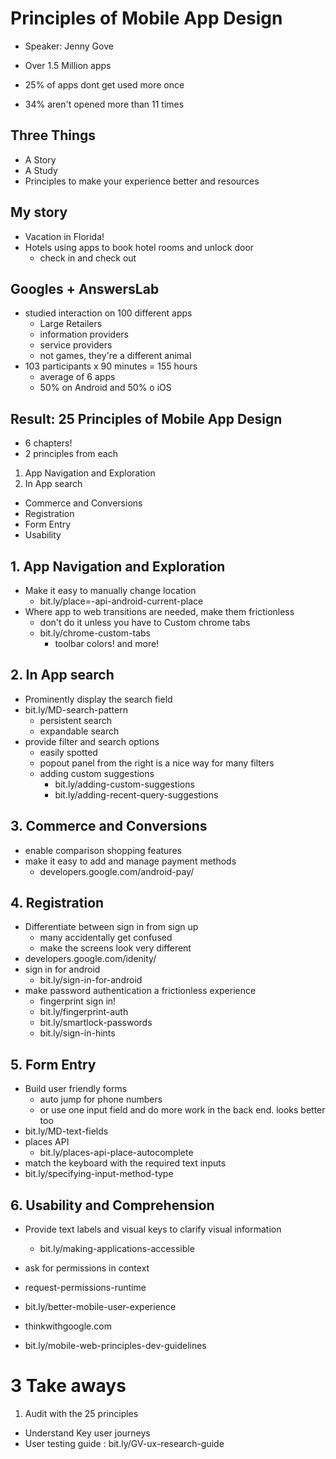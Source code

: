 # Principles of Mobile App Design
- Speaker: Jenny Gove


- Over 1.5 Million apps
- 25% of apps dont get used more once
- 34% aren't opened more than 11 times

## Three Things
- A Story
- A Study
- Principles to make your experience better and resources

## My story
- Vacation in Florida!
- Hotels using apps to book hotel rooms and unlock door
  - check in and check out

## Googles + AnswersLab
- studied interaction on 100 different apps
  - Large Retailers
  - information providers
  - service providers
  - not games, they're a different animal
- 103 participants x 90 minutes = 155 hours
  - average of 6 apps
  - 50% on Android and 50% o iOS


## Result: 25 Principles of Mobile App Design
- 6 chapters!
- 2 principles from each


1. App Navigation and Exploration
2. In App search
- Commerce and Conversions
- Registration
- Form Entry
- Usability

## 1. App Navigation and Exploration
- Make it easy to manually change location
  - bit.ly/place=-api-android-current-place
- Where app to web transitions are needed, make them frictionless
  - don't do it unless you have to
Custom chrome tabs
  - bit.ly/chrome-custom-tabs
    - toolbar colors! and more!

## 2. In App search
- Prominently display the search field
- bit.ly/MD-search-pattern
  - persistent search
  - expandable search
- provide filter and search options
  - easily spotted
  - popout panel from the right is a nice way for many filters
  - adding custom suggestions
    - bit.ly/adding-custom-suggestions
    - bit.ly/adding-recent-query-suggestions

## 3. Commerce and Conversions
- enable comparison shopping features
- make it easy to add and manage payment methods
  - developers.google.com/android-pay/

## 4. Registration
- Differentiate between sign in from sign up
  - many accidentally get confused
  - make the screens look very different
- developers.google.com/idenity/
- sign in for android
  - bit.ly/sign-in-for-android
- make password authentication a frictionless experience
  - fingerprint sign in!
  - bit.ly/fingerprint-auth
  - bit.ly/smartlock-passwords
  - bit.ly/sign-in-hints

## 5. Form Entry
- Build user friendly forms
  - auto jump for phone numbers
  - or use one input field and do more work in the back end. looks better too
- bit.ly/MD-text-fields
- places API
  - bit.ly/places-api-place-autocomplete
- match the keyboard with the required text inputs
- bit.ly/specifying-input-method-type

## 6. Usability and Comprehension
- Provide text labels and visual keys to clarify visual information
  - bit.ly/making-applications-accessible
- ask for permissions in context
- request-permissions-runtime

- bit.ly/better-mobile-user-experience
- thinkwithgoogle.com
- bit.ly/mobile-web-principles-dev-guidelines


# 3 Take aways
1. Audit with the 25 principles
- Understand Key user journeys
- User testing guide : bit.ly/GV-ux-research-guide
